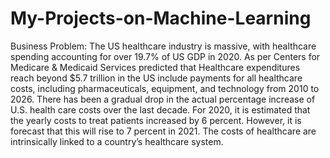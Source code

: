# My-Projects-on-Machine-Learning
Business Problem: The US healthcare industry is massive, with healthcare spending accounting for over 19.7% of US GDP in 2020.
As per Centers for Medicare & Medicaid Services predicted that Healthcare expenditures reach beyond $5.7 trillion in the US include payments for all healthcare costs, including pharmaceuticals, equipment, and technology from 2010 to 2026.
There has been a gradual drop in the actual percentage increase of U.S. health care costs over the last decade. For 2020, it is estimated that the yearly costs to treat patients increased by 6 percent. However, it is forecast that this will rise to 7 percent in 2021. The costs of healthcare are intrinsically linked to a country’s healthcare system.

